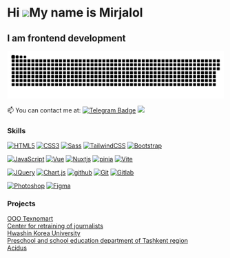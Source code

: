 # Hi ![](https://user-images.githubusercontent.com/18350557/176309783-0785949b-9127-417c-8b55-ab5a4333674e.gif)My name is Mirjalol

## I am frontend development

<p align="center">
 <img width="600" src="assets/github-snake.svg" alt="snake"/>
</p>

<p dir="auto">
<g-emoji class="g-emoji" alias="mailbox" fallback-src="https://github.githubassets.com/images/icons/emoji/unicode/1f4eb.png">📫</g-emoji>
 You can contact me at: <a href="https://t.me/Mirjalol1210" rel="nofollow">
 <img src="https://img.shields.io/badge/-Mirjalol-blue?style=flat&amp;logo=Telegram&amp;logoColor=white" alt="Telegram Badge" data-canonical-src="https://img.shields.io/badge/-Mirjalol-blue?style=flat&amp;logo=Telegram&amp;logoColor=white" style="max-width: 100%;"></a> 
 <a href="mailto:miramirxomitov97@gmail.com"><img src="https://img.shields.io/badge/-Gmail-red?style=flat&amp;logo=Gmail&amp;logoColor=white" data-canonical-src="https://img.shields.io/badge/-Gmail-red?style=flat&amp;logo=Gmail&amp;logoColor=white" style="max-width: 100%;"></a>
 </p>
  
### Skills

<p align="left">
  <a href="https://developer.mozilla.org/en-US/docs/Glossary/HTML5" target="_blank" rel="noreferrer"><img src="https://raw.githubusercontent.com/danielcranney/readme-generator/main/public/icons/skills/html5-colored.svg" alt="HTML5" width="36" height="36"></a>
  <a href="https://www.w3.org/TR/CSS/#css" target="_blank" rel="noreferrer"><img src="https://raw.githubusercontent.com/danielcranney/readme-generator/main/public/icons/skills/css3-colored.svg" alt="CSS3" width="36" height="36"></a>
  <a href="https://sass-lang.com/" target="_blank" rel="noreferrer"><img src="https://raw.githubusercontent.com/danielcranney/readme-generator/main/public/icons/skills/sass-colored.svg" alt="Sass" width="36" height="36"></a>
  <a href="https://tailwindcss.com/" target="_blank" rel="noreferrer"><img src="https://raw.githubusercontent.com/danielcranney/readme-generator/main/public/icons/skills/tailwindcss-colored.svg" alt="TailwindCSS" width="36" height="36"></a>
  <a href="https://getbootstrap.com/" target="_blank" rel="noreferrer"><img src="https://raw.githubusercontent.com/danielcranney/readme-generator/main/public/icons/skills/bootstrap-colored.svg" alt="Bootstrap" width="36" height="36"></a>

<a href="https://developer.mozilla.org/en-US/docs/Web/JavaScript" target="_blank" rel="noreferrer"><img src="https://raw.githubusercontent.com/danielcranney/readme-generator/main/public/icons/skills/javascript-colored.svg" alt="JavaScript" width="36" height="36"></a>
<a href="https://vuejs.org/" target="_blank" rel="noreferrer"><img src="https://raw.githubusercontent.com/danielcranney/readme-generator/main/public/icons/skills/vuejs-colored.svg" alt="Vue" width="36" height="36"></a>
<a href="https://nuxtjs.org/" target="_blank" rel="noreferrer"><img src="https://raw.githubusercontent.com/danielcranney/readme-generator/main/public/icons/skills/nuxtjs-colored.svg" alt="Nuxtjs" width="36" height="36"></a>
<a href="https://pinia.vuejs.org//" target="_blank" rel="noreferrer"><img src="https://pinia.vuejs.org/logo.svg" alt="pinia" width="36" height="36"></a>
<a href="https://vitejs.dev/" target="_blank" rel="noreferrer"><img src="https://raw.githubusercontent.com/danielcranney/readme-generator/main/public/icons/skills/vite-colored.svg" alt="Vite" width="36" height="36"></a>

<a href="https://jquery.com/" target="_blank" rel="noreferrer"><img src="https://raw.githubusercontent.com/danielcranney/readme-generator/main/public/icons/skills/jquery-colored.svg" alt="JQuery" width="36" height="36"></a>
<a href="https://www.chartjs.org/" target="_blank"  rel="noreferrer"><img src="https://profilinator.rishav.dev/skills-assets/logo-title.svg" alt="Chart.js" height="36"></a>
<a href="https://github.com/" target="_blank"  rel="noreferrer"><img src="https://cdn-icons-png.flaticon.com/512/25/25231.png" alt="github" height="36"></a>
<a href="https://git-scm.com/" target="_blank" rel="noreferrer"><img src="https://raw.githubusercontent.com/danielcranney/readme-generator/main/public/icons/skills/git-colored.svg" alt="Git" width="36" height="36"></a>
<a href="https://about.gitlab.com/" target="_blank" rel="noreferrer"><img src="https://yt3.googleusercontent.com/R6P5skGdZJeM1bebvt3ILeU8k-9tiqE5T198RmBH8SoGXH2gk_Lk-45uZoq6X6pW4a4c9Sqn=s900-c-k-c0x00ffffff-no-rj" alt="Gitlab" width="36" height="36"></a>

<a href="https://www.adobe.com/uk/products/photoshop.html" target="_blank" rel="noreferrer"><img src="https://raw.githubusercontent.com/danielcranney/readme-generator/main/public/icons/skills/photoshop-colored.svg" alt="Photoshop" width="36" height="36"></a>
<a href="https://www.figma.com/" target="_blank" rel="noreferrer"><img src="https://raw.githubusercontent.com/danielcranney/readme-generator/main/public/icons/skills/figma-colored.svg" alt="Figma" width="36" height="36"></a>

</p>

### Projects

<a href="https://texnomart.uz" target="_blank" rel="noreferrer">OOO Texnomart</a> <br />
<a href="https://jqtm.uz/ru" target="_blank" rel="noreferrer">Center for retraining of journalists</a> <br />
<a href="https://hwashin.uz/" target="_blank" rel="noreferrer">Hwashin Korea University</a> <br />
<a href="https://toshvxtb.uz/" target="_blank" rel="noreferrer">Preschool and school education department of Tashkent region</a> <br />
<a href="https://mirjalol9797.github.io/" target="_blank" rel="noreferrer">Acidus</a> <br />
